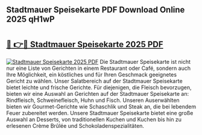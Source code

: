 ## Stadtmauer Speisekarte PDF Download Online 2025 qH1wP

# <h2><a href="http://gcb1mr.nevu.top/?p=Stadtmauer+Speisekarte">🔗 👉🔴 Stadtmauer Speisekarte 2025 PDF</a></h2>

[![Stadtmauer Speisekarte 2025 PDF](https://i.imgur.com/dBaPXMq.png)](http://gcb1mr.nevu.top/?p=Stadtmauer+Speisekarte)
Die Stadtmauer Speisekarte ist nicht nur eine Liste von Gerichten in einem Restaurant oder Café, sondern auch Ihre Möglichkeit, ein köstliches und für Ihren Geschmack geeignetes Gericht zu wählen. Unser Salatbereich auf der Stadtmauer Speisekarte bietet leichte und frische Gerichte. Für diejenigen, die Fleisch bevorzugen, bieten wir eine Auswahl an Gerichten auf der Stadtmauer Speisekarte an: Rindfleisch, Schweinefleisch, Huhn und Fisch. Unseren Auserwählten bieten wir Gourmet-Gerichte wie Schaschlik und Steak an, die bei lebendem Feuer zubereitet werden. Unsere Stadtmauer Speisekarte bietet eine große Auswahl an Desserts, von traditionellen Kuchen und Kuchen bis hin zu erlesenen Crème Brûlée und Schokoladenspezialitäten.
